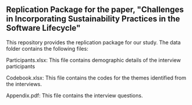 ## Replication Package for the paper, "Challenges in Incorporating Sustainability Practices in the Software Lifecycle"


This repository provides the replication package for our study. The data folder contains the following files: 

Participants.xlsx: This file contains demographic details of the interview participants

Codebook.xlsx: This file contains the codes for the themes identified from the interviews. 

Appendix.pdf: This file contains the interview questions.

